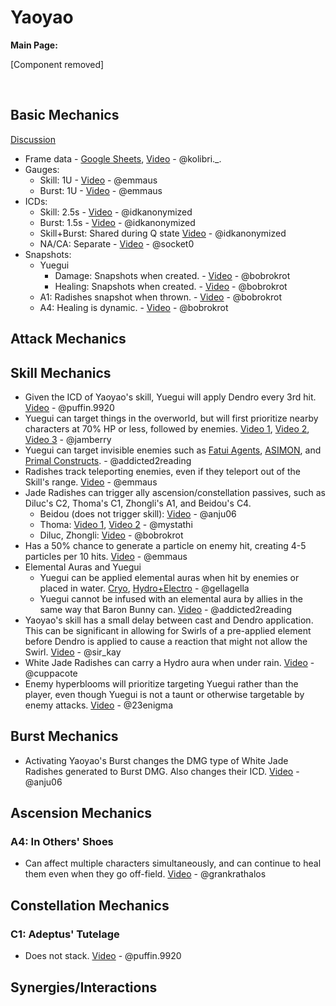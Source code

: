 # Yaoyao

**Main Page:**

[Component removed]

<br />

## Basic Mechanics

[Discussion](https://tickets.deeznuts.moe/transcripts/yaoyao-basic-mechanics)

* Frame data - [Google Sheets](https://docs.google.com/spreadsheets/d/1A28CI10iM5URyU8PIH8fo99C8ksnUIINevzC28W4ml4/edit?usp=sharing), [Video](https://youtu.be/meKPwfxJha8) - @kolibri._.
* Gauges:
  * Skill: 1U - [Video](https://youtu.be/C2PIBsVQb2U) - @emmaus
  * Burst: 1U - [Video](https://youtu.be/C2PIBsVQb2U) - @emmaus
* ICDs:
  * Skill: 2.5s - [Video](https://youtu.be/Y3geqQOpDy0) - @idkanonymized
  * Burst: 1.5s - [Video](https://youtu.be/MqJGtDnE6A0) - @idkanonymized
  * Skill+Burst: Shared during Q state [Video](https://youtu.be/0rvnBnSEW8Q) - @idkanonymized
  * NA/CA: Separate - [Video](https://youtu.be/AiJlttPQSWo) - @socket0
* Snapshots:
  * Yuegui
    * Damage: Snapshots when created. - [Video](https://youtu.be/SLTHfqsiKa4) - @bobrokrot
    * Healing: Snapshots when created. - [Video](https://youtu.be/2xvmloRQnRM) - @bobrokrot
  * A1: Radishes snapshot when thrown. - [Video](https://youtu.be/SLTHfqsiKa4) - @bobrokrot
  * A4: Healing is dynamic. - [Video](https://youtu.be/2xvmloRQnRM) - @bobrokrot

## Attack Mechanics

## Skill Mechanics

* Given the ICD of Yaoyao's skill, Yuegui will apply Dendro every 3rd hit. [Video](https://youtu.be/Lm6UoRRtS-4) - @puffin.9920
* Yuegui can target things in the overworld, but will first prioritize nearby characters at 70% HP or less, followed by enemies. [Video 1](https://youtu.be/oXiiiZ_AhlA), [Video 2](https://youtu.be/0pYvAnlbxMo), [Video 3](https://youtu.be/ewR9BmjrRAA) - @jamberry
* Yuegui can target invisible enemies such as [Fatui Agents](https://youtu.be/QJqBIRV1lWA), [ASIMON](https://youtu.be/ZrKtHdhql5c), and [Primal Constructs](https://youtu.be/lN62w8Xg1aA). - @addicted2reading
* Radishes track teleporting enemies, even if they teleport out of the Skill's range. [Video](https://youtu.be/QQtixJTsCBk) - @emmaus
* Jade Radishes can trigger ally ascension/constellation passives, such as Diluc's C2, Thoma's C1, Zhongli's A1, and Beidou's C4.
  * Beidou (does not trigger skill): [Video](https://youtu.be/qaNtpOj0rLM) - @anju06
  * Thoma: [Video 1](https://youtu.be/7Tl_yrfGDCU), [Video 2](https://youtu.be/RN3wU3Lgzxk) - @mystathi
  * Diluc, Zhongli: [Video](https://youtu.be/kQjxNYuuGrU) - @bobrokrot
* Has a 50% chance to generate a particle on enemy hit, creating 4-5 particles per 10 hits. [Video](https://youtu.be/OQvL9DUjn64) - @emmaus
* Elemental Auras and Yuegui
  * Yuegui can be applied elemental auras when hit by enemies or placed in water. [Cryo](https://youtu.be/oTk0-xGhewQ), [Hydro+Electro](https://youtu.be/qJgqiSi1jhU) - @gellagella
  * Yuegui cannot be infused with an elemental aura by allies in the same way that Baron Bunny can. [Video](https://youtu.be/bIAUZVfIxvU) - @addicted2reading
* Yaoyao's skill has a small delay between cast and Dendro application. This can be significant in allowing for Swirls of a pre-applied element before Dendro is applied to cause a reaction that might not allow the Swirl. [Video](https://youtu.be/yUsgfYQghEY) - @sir_kay
* White Jade Radishes can carry a Hydro aura when under rain. [Video](https://youtu.be/qMV_IZL6JDU) - @cuppacote
* Enemy hyperblooms will prioritize targeting Yuegui rather than the player, even though Yuegui is not a taunt or otherwise targetable by enemy attacks. [Video](https://youtu.be/D7QDEjNfWBw) - @23enigma

## Burst Mechanics

* Activating Yaoyao's Burst changes the DMG type of White Jade Radishes generated to Burst DMG. Also changes their ICD. [Video](https://youtu.be/R6P5SKBd0sM) - @anju06

## Ascension Mechanics

### A4: In Others' Shoes

* Can affect multiple characters simultaneously, and can continue to heal them even when they go off-field. [Video](https://imgur.com/nZxx3q1) - @grankrathalos

## Constellation Mechanics

### C1: Adeptus' Tutelage

* Does not stack. [Video](https://youtu.be/-pegRGvErOs) - @puffin.9920

## Synergies/Interactions